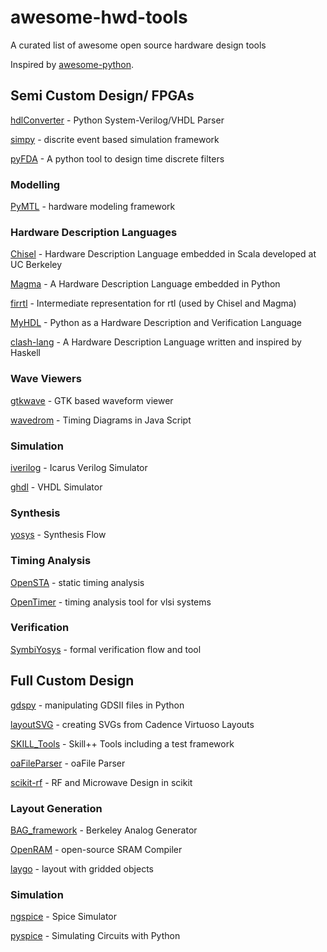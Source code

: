 # awesome-hwd-tools
A curated list of awesome open source hardware design tools

Inspired by [awesome-python](https://github.com/vinta/awesome-python).

## Semi Custom Design/ FPGAs

[hdlConverter](https://github.com/Nic30/hdlConvertor) - Python System-Verilog/VHDL Parser

[simpy](https://github.com/cristiklein/simpy) - discrite event based simulation framework

[pyFDA](https://github.com/chipmuenk/pyFDA) - A python tool to design time discrete filters

### Modelling

[PyMTL](https://github.com/cornell-brg/pymtl) - hardware modeling framework

### Hardware Description Languages

[Chisel](https://github.com/freechipsproject/chisel3/) - Hardware Description Language embedded in Scala developed at UC Berkeley

[Magma](https://github.com/phanrahan/magma) - A Hardware Description Language embedded in Python

[firrtl](https://github.com/freechipsproject/firrtl) - Intermediate representation for rtl (used by Chisel and Magma)

[MyHDL](https://github.com/myhdl/myhdl) - Python as a Hardware Description and Verification Language

[clash-lang](https://github.com/clash-lang/clash-compiler) - A Hardware Description Language written and inspired by Haskell

### Wave Viewers

[gtkwave](http://gtkwave.sourceforge.net/) - GTK based waveform viewer

[wavedrom](https://github.com/wavedrom/wavedrom) - Timing Diagrams in Java Script

### Simulation

[iverilog](https://github.com/steveicarus/iverilog) - Icarus Verilog Simulator

[ghdl](https://github.com/ghdl/ghdl) - VHDL Simulator

### Synthesis

[yosys](https://github.com/YosysHQ/yosys) - Synthesis Flow

### Timing Analysis

[OpenSTA](https://github.com/abk-openroad/OpenSTA) - static timing analysis

[OpenTimer](https://github.com/OpenTimer/OpenTimer) - timing analysis tool for vlsi systems
### Verification

[SymbiYosys](https://github.com/YosysHQ/SymbiYosys) - formal verification flow and tool

## Full Custom Design

[gdspy](https://github.com/heitzmann/gdspy) - manipulating GDSII files in Python

[layoutSVG](https://github.com/jlj-ee/layoutSVG) - creating SVGs from Cadence Virtuoso Layouts

[SKILL_Tools](https://github.com/MatthewLoveQUB/SKILL_Tools) - Skill++ Tools including a test framework

[oaFileParser](https://github.com/EDDRSoftware/oaFileParser) - oaFile Parser

[scikit-rf](https://github.com/scikit-rf/scikit-rf) - RF and Microwave Design in scikit

### Layout Generation

[BAG_framework](https://github.com/ucb-art/BAG_framework) - Berkeley Analog Generator

[OpenRAM](https://github.com/VLSIDA/OpenRAM) - open-source SRAM Compiler

[laygo](https://github.com/ucb-art/laygo) - layout with gridded objects

### Simulation

[ngspice](http://ngspice.sourceforge.net/index.html) - Spice Simulator

[pyspice](https://github.com/FabriceSalvaire/PySpice) - Simulating Circuits with Python
